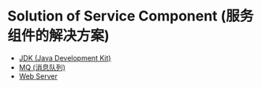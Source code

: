 # Solution of Service Component (服务组件的解决方案)

* [JDK (Java Development Kit)][sosc_jdk]
* [MQ (消息队列)][sosc_mq]
* [Web Server][sosc_web_server]    

[sosc_jdk]:        sosc_jdk.md
[sosc_mq]:         sosc_mq.md
[sosc_web_server]: sosc_web_server.md
